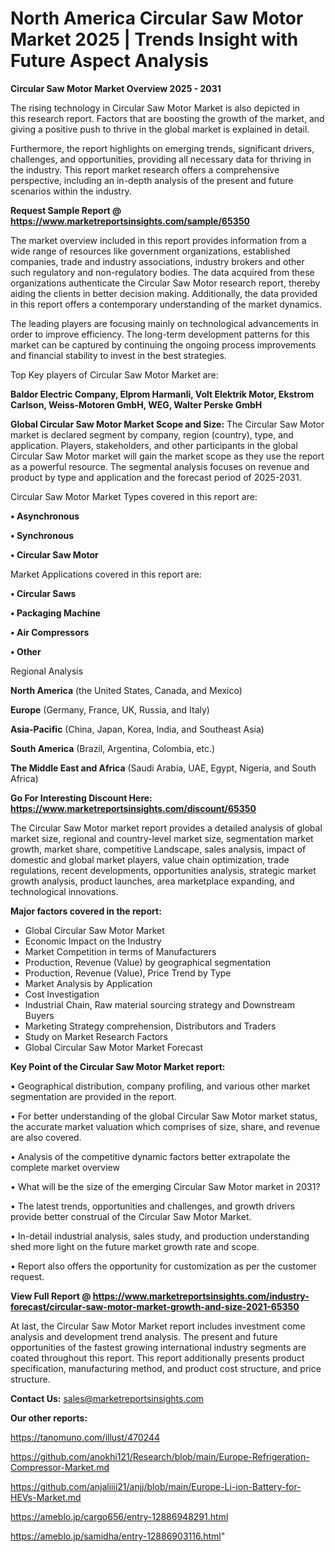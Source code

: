 # North America Circular Saw Motor Market 2025 | Trends Insight with Future Aspect Analysis

<Strong> Circular Saw Motor Market Overview 2025 - 2031</strong>

The rising technology in Circular Saw Motor Market is also depicted in this research report. Factors that are boosting the growth of the market, and giving a positive push to thrive in the global market is explained in detail.

Furthermore, the report highlights on emerging trends, significant drivers, challenges, and opportunities, providing all necessary data for thriving in the industry. This report market research offers a comprehensive perspective, including an in-depth analysis of the present and future scenarios within the industry.

<strong>Request Sample Report @ <a href=https://www.marketreportsinsights.com/sample/65350>https://www.marketreportsinsights.com/sample/65350</a></strong>

The market overview included in this report provides information from a wide range of resources like government organizations, established companies, trade and industry associations, industry brokers and other such regulatory and non-regulatory bodies. The data acquired from these organizations authenticate the Circular Saw Motor research report, thereby aiding the clients in better decision making. Additionally, the data provided in this report offers a contemporary understanding of the market dynamics.

The leading players are focusing mainly on technological advancements in order to improve efficiency. The long-term development patterns for this market can be captured by continuing the ongoing process improvements and financial stability to invest in the best strategies.

Top Key players of Circular Saw Motor Market are:

<strong>Baldor Electric Company, Elprom Harmanli, Volt Elektrik Motor, Ekstrom Carlson, Weiss-Motoren GmbH, WEG, Walter Perske GmbH</strong>

<strong><b>Global Circular Saw Motor Market Scope and Size:</b></strong>
The Circular Saw Motor market is declared segment by company, region (country), type, and application. Players, stakeholders, and other participants in the global Circular Saw Motor market will gain the market scope as they use the report as a powerful resource. The segmental analysis focuses on revenue and product by type and application and the forecast period of 2025-2031.

Circular Saw Motor Market Types covered in this report are:

<strong>• Asynchronous

• Synchronous

• Circular Saw Motor</strong>

Market Applications covered in this report are:

<strong>• Circular Saws

• Packaging Machine

• Air Compressors

• Other</strong> 

Regional Analysis

<strong>North America</strong> (the United States, Canada, and Mexico)

<strong>Europe</strong> (Germany, France, UK, Russia, and Italy)

<strong>Asia-Pacific</strong> (China, Japan, Korea, India, and Southeast Asia)

<strong>South America</strong> (Brazil, Argentina, Colombia, etc.)

<strong>The Middle East and Africa</strong> (Saudi Arabia, UAE, Egypt, Nigeria, and South Africa)

<strong>Go For Interesting Discount Here: <a href=https://www.marketreportsinsights.com/discount/65350>https://www.marketreportsinsights.com/discount/65350</a></strong>

The Circular Saw Motor market report provides a detailed analysis of global market size, regional and country-level market size, segmentation market growth, market share, competitive Landscape, sales analysis, impact of domestic and global market players, value chain optimization, trade regulations, recent developments, opportunities analysis, strategic market growth analysis, product launches, area marketplace expanding, and technological innovations.

<strong><b>Major factors covered in the report:</b></strong>
<ul>
  <li>Global Circular Saw Motor Market </li>
  <li>Economic Impact on the Industry</li>
  <li>Market Competition in terms of Manufacturers</li>
  <li>Production, Revenue (Value) by geographical segmentation</li>
  <li>Production, Revenue (Value), Price Trend by Type</li>
  <li>Market Analysis by Application</li>
  <li>Cost Investigation</li>
  <li>Industrial Chain, Raw material sourcing strategy and Downstream Buyers</li>
  <li>Marketing Strategy comprehension, Distributors and Traders</li>
  <li>Study on Market Research Factors</li>
  <li>Global Circular Saw Motor Market Forecast</li>
</ul>

<strong><b>Key Point of the Circular Saw Motor Market report:</b></strong>

• Geographical distribution, company profiling, and various other market segmentation are provided in the report.

• For better understanding of the global Circular Saw Motor market status, the accurate market valuation which comprises of size, share, and revenue are also covered.

• Analysis of the competitive dynamic factors better extrapolate the complete market overview

• What will be the size of the emerging Circular Saw Motor market in 2031?

• The latest trends, opportunities and challenges, and growth drivers provide better construal of the Circular Saw Motor Market.

• In-detail industrial analysis, sales study, and production understanding shed more light on the future market growth rate and scope.

• Report also offers the opportunity for customization as per the customer request.

<strong><b>View Full Report @ <a href=https://www.marketreportsinsights.com/industry-forecast/circular-saw-motor-market-growth-and-size-2021-65350>https://www.marketreportsinsights.com/industry-forecast/circular-saw-motor-market-growth-and-size-2021-65350</a></b></strong>


At last, the Circular Saw Motor Market report includes investment come analysis and development trend analysis. The present and future opportunities of the fastest growing international industry segments are coated throughout this report. This report additionally presents product specification, manufacturing method, and product cost structure, and price structure.

<strong>Contact Us:</strong>
sales@marketreportsinsights.com

<strong>Our other reports:</strong>

<a href=https://tanomuno.com/illust/470244>https://tanomuno.com/illust/470244</a>

<a href=https://github.com/anokhi121/Research/blob/main/Europe-Refrigeration-Compressor-Market.md>https://github.com/anokhi121/Research/blob/main/Europe-Refrigeration-Compressor-Market.md</a>

<a href=https://github.com/anjaliiii21/anjj/blob/main/Europe-Li-ion-Battery-for-HEVs-Market.md>https://github.com/anjaliiii21/anjj/blob/main/Europe-Li-ion-Battery-for-HEVs-Market.md</a>

<a href=https://ameblo.jp/cargo656/entry-12886948291.html>https://ameblo.jp/cargo656/entry-12886948291.html</a>

<a href=https://ameblo.jp/samidha/entry-12886903116.html>https://ameblo.jp/samidha/entry-12886903116.html</a>"
